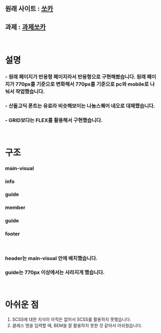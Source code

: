 ## 원래 사이트 : [쏘카](https://www.socar.kr/)
## 과제 : [과제쏘카]()

<br>

# 설명
### - 원래 페이지가 반응형 페이지라서 반응형으로 구현해봤습니다. 원래 페이지가 770px를 기준으로  변화해서 770px를 기준으로 pc와 mobile로 나눠서 작업했습니다.
### - 산돌고딕 폰트는 유료라 비슷해보이는 나눔스퀘어 네오로 대체했습니다.
### - GRID보다는 FLEX를 활용해서 구현했습니다.
<br>

# 구조
### main-visual
### info
### guide
### member
### guide
### footer

<br>

### header는 main-visual 안에 배치했습니다.
### guide는 770px 이상에서는 사라지게 했습니다.
<br>

# 아쉬운 점
  1. SCSS에 대한 지식이 아직은 없어서 SCSS를 활용하지 못했습니다.
  1. 클래스 명을 입력할 때, BEM을 잘 활용하지 못한 것 같아서 아쉬웠습니다.
